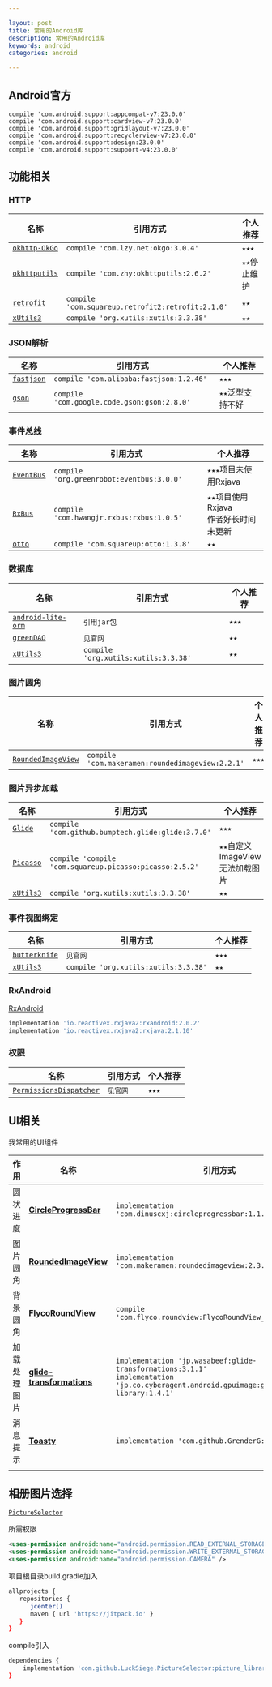 ```yaml
---

layout: post
title: 常用的Android库
description: 常用的Android库
keywords: android
categories: android

---
```


## Android官方

```
compile 'com.android.support:appcompat-v7:23.0.0'
compile 'com.android.support:cardview-v7:23.0.0'
compile 'com.android.support:gridlayout-v7:23.0.0'
compile 'com.android.support:recyclerview-v7:23.0.0'
compile 'com.android.support:design:23.0.0'
compile 'com.android.support:support-v4:23.0.0'
```



## 功能相关

### HTTP

|名称|引用方式|个人推荐|
|---|---|---|
|[`okhttp-OkGo`](https://github.com/jeasonlzy/okhttp-OkGo)|`compile 'com.lzy.net:okgo:3.0.4'`|`★★★`|
|[`okhttputils`](https://github.com/hongyangAndroid/okhttputils)|`compile 'com.zhy:okhttputils:2.6.2'`|`★★`停止维护|
|[`retrofit`](https://github.com/square/retrofit)|`compile 'com.squareup.retrofit2:retrofit:2.1.0'`|`★★`|
|[`xUtils3`](https://github.com/wyouflf/xUtils3)|`compile 'org.xutils:xutils:3.3.38'`|`★★`|

### JSON解析

|名称|引用方式|个人推荐|
|---|---|---|
|[`fastjson`](https://github.com/alibaba/fastjson)|`compile 'com.alibaba:fastjson:1.2.46'`|`★★★`|
|[`gson`](https://github.com/google/gson)|`compile 'com.google.code.gson:gson:2.8.0'`|`★★`泛型支持不好|

### 事件总线

|名称|引用方式|个人推荐|
|---|---|---|
|[`EventBus`](https://github.com/greenrobot/EventBus)|`compile 'org.greenrobot:eventbus:3.0.0'`|`★★★`项目未使用Rxjava|
|[`RxBus`](https://github.com/AndroidKnife/RxBus)|`compile 'com.hwangjr.rxbus:rxbus:1.0.5'`|`★★`项目使用Rxjava <br />作者好长时间未更新|
|[`otto`](https://github.com/square/otto)|`compile 'com.squareup:otto:1.3.8'`|`★★`|

### 数据库

|名称|引用方式|个人推荐|
|---|---|---|
|[`android-lite-orm`](https://github.com/litesuits/android-lite-orm)|`引用jar包`|`★★★`|
|[`greenDAO`](https://github.com/greenrobot/greenDAO)|`见官网`|`★★`|
|[`xUtils3`](https://github.com/wyouflf/xUtils3)|`compile 'org.xutils:xutils:3.3.38'`|`★★`|

### 图片圆角

|名称|引用方式|个人推荐|
|---|---|---|
|[`RoundedImageView`](https://github.com/vinc3m1/RoundedImageView)|`compile 'com.makeramen:roundedimageview:2.2.1'`|`★★★`|

### 图片异步加载

|名称|引用方式|个人推荐|
|---|---|---|
|[`Glide`](https://github.com/bumptech/glide)|`compile 'com.github.bumptech.glide:glide:3.7.0'`|`★★★`|
|[`Picasso`](https://github.com/square/picasso)|`compile 'compile 'com.squareup.picasso:picasso:2.5.2'`|`★★`自定义ImageView无法加载图片|
|[`xUtils3`](https://github.com/wyouflf/xUtils3)|`compile 'org.xutils:xutils:3.3.38'`|`★★`|

### 事件视图绑定

|名称|引用方式|个人推荐|
|---|---|---|
|[`butterknife`](https://github.com/JakeWharton/butterknife)|`见官网`|`★★★`|
|[`xUtils3`](https://github.com/wyouflf/xUtils3)|`compile 'org.xutils:xutils:3.3.38'`|`★★`|

### RxAndroid

[RxAndroid](https://github.com/ReactiveX/RxAndroid)

```bash
implementation 'io.reactivex.rxjava2:rxandroid:2.0.2'
implementation 'io.reactivex.rxjava2:rxjava:2.1.10'
```

### 权限

| 名称                                                         | 引用方式 | 个人推荐 |
| ------------------------------------------------------------ | -------- | -------- |
| [`PermissionsDispatcher`](https://github.com/permissions-dispatcher/PermissionsDispatcher) | `见官网` | `★★★`    |

## UI相关

我常用的UI组件

| 作用         | 名称                                                         | 引用方式                                                     |
| ------------ | ------------------------------------------------------------ | ------------------------------------------------------------ |
| 圆状进度     | [**CircleProgressBar**](https://github.com/dinuscxj/CircleProgressBar) | `implementation 'com.dinuscxj:circleprogressbar:1.1.1'`      |
| 图片圆角     | [**RoundedImageView**](https://github.com/vinc3m1/RoundedImageView) | `implementation 'com.makeramen:roundedimageview:2.3.0'`      |
| 背景圆角     | [**FlycoRoundView**](https://github.com/H07000223/FlycoRoundView) | `compile 'com.flyco.roundview:FlycoRoundView_Lib:1.1.4@aar'` |
| 加载处理图片 | [**glide-transformations**](https://github.com/wasabeef/glide-transformations) | `implementation 'jp.wasabeef:glide-transformations:3.1.1'`    <br />`implementation 'jp.co.cyberagent.android.gpuimage:gpuimage-library:1.4.1'` |
| 消息提示     | [**Toasty**](https://github.com/GrenderG/Toasty)             | `implementation 'com.github.GrenderG:Toasty:1.2.8'`          |
|              |                                                              |                                                              |



## 相册图片选择

[`PictureSelector`](https://github.com/LuckSiege/PictureSelector) 

所需权限

```xml
<uses-permission android:name="android.permission.READ_EXTERNAL_STORAGE" />
<uses-permission android:name="android.permission.WRITE_EXTERNAL_STORAGE" />
<uses-permission android:name="android.permission.CAMERA" />
```

项目根目录build.gradle加入

```bash
allprojects {
   repositories {
      jcenter()
      maven { url 'https://jitpack.io' }
   }
}
```

compile引入

```bash
dependencies {
    implementation 'com.github.LuckSiege.PictureSelector:picture_library:v2.2.3'
}
```